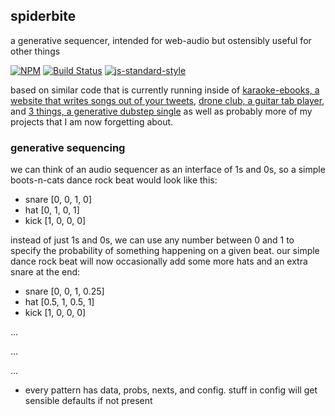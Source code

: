 spiderbite
----------------

a generative sequencer, intended for web-audio but ostensibly useful for other things

[![NPM](https://nodei.co/npm/spiderbite.png)](https://nodei.co/npm/spiderbite/)
[![Build Status](https://secure.travis-ci.org/coleww/spiderbite.png)](http://travis-ci.org/coleww/spiderbite)
[![js-standard-style](https://img.shields.io/badge/code%20style-standard-brightgreen.svg?style=flat)](https://github.com/feross/standard)

based on similar code that is currently running inside of [karaoke-ebooks, a website that writes songs out of your tweets](http://karaoke-ebooks.party), [drone club, a guitar tab player](http://droneclub.club), and [3 things, a generative dubstep single](https://coledubs.itch.io/blzrs-3-things) as well as probably more of my projects that I am now forgetting about.


### generative sequencing

we can think of an audio sequencer as an interface of 1s and 0s,
so a simple boots-n-cats dance rock beat would look like this:

- snare [0, 0, 1, 0]
- hat   [0, 1, 0, 1]
- kick  [1, 0, 0, 0]

instead of just 1s and 0s, we can use any number between 0 and 1 to specify 
the probability of something happening on a given beat. our simple dance rock beat will now occasionally add some more hats and an extra snare at the end:

- snare [0,   0, 1,   0.25]
- hat   [0.5, 1, 0.5, 1]
- kick  [1,   0, 0,   0]

...

...

...

- every pattern has data, probs, nexts, and config. stuff in config will get sensible defaults if not present
